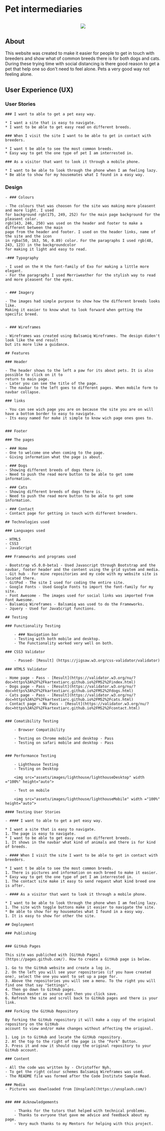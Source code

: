 <h1 alignt="center ">Pet intermediaries</h1>

<h2 align="center"><img src="assets/images/lighthouse/mockup.png">


## About 

This website was created to make it easier for people to get  in touch with breeders and show what
of common breeds there is for both dogs and cats. During these trying time with social distancing
is there good reason to get a pet that help one so don't need to feel alone. Pets a very good 
way not feeling alone. 

## User Experience (UX)

### User Stories 

    ### I want to able to get a pet easy way. 

    * I want a site that is easy to navigate. 
    * I want to be able to get easy read on different breeds. 

    ### When I visit the site I want to be able to get in contact with breeders.

    * I want t be able to see the most common breeds. 
    * Easy way to get the one type of pet I am interrested in.

    ### As a visitor that want to look it through a mobile phone.

    * I want to be able to look through the phone when I am feeling lazy. 
    * Be able to show for my housemates what I found in a easy way. 

### Design 

    - ### Colours 

    - The colours that was choosen for the site was making more pleasent and more light. I used 
    for background rgb(175, 249, 252) for the main page background for the pleasent color. 
    rgb(143, 246, 250) was used on the header and footer to make a different between the main 
    page from the header and footer. I used on the header links, name of the site and the icon
    in rgba(50, 163, 56, 0.89) color. For the paragraphs I used rgb(48, 243, 123) in the backgroundcolor
    for making it light and easy to read. 

    -### Typography

    - I used on the H the font-family of Exo for making a little more elegant. 
    - For the paragraphs I used Merriweather for the stylish way to read and more pleasent for the eyes. 


    - ### Imagery 

    - The images had simple purpose to show how the different breeds looks like. 
    Making it easier to know what to look forward when getting the specific breed. 


    - ### Wireframes 

    - Wireframes was created using Balsamiq Wireframes. The design diden't look like the end result
    but its more like a guidance. 

    ## Features

    ### Header

    - The header shows to the left a paw for its about pets. It is also possible to click on it to 
    return to main page. 
    - Later you can see the title of the page.
    - The navbar to the left goes to different pages. When mobile form to navbar collapse. 

    ### links

    - You can see wich page you are on because the site you are on will have a bottom border to easy to navigate.
    - Its easy named for make it simple to know wich page ones goes to. 


    ### Footer 

    ### The pages

    - ### Home
    - One to welcome one when coming to the page.
    - Giving information what the page is about. 

    - ### Dogs 
    - Showing different breeds of dogs there is.
    - Need to push the read more button to be able to get some information. 

    - ### Cats
    - Showing different breeds of dogs there is. 
    - Need to push the read more button to be able to get some information. 

    - ### Contact
    - Contact page for getting in touch with different breeders. 

    ## Technologies used

    ### Languages used

    - HTML5
    - CSS3
    - JavaScript

    ### Frameworks and programs used

    - Bootstrap v5.0.0-beta1 - Used Javascript through Bootstrap and the navbar, footer header and the content using the grid system and media.
    - Git hub - For mine repositories and my code with my website site is located there. 
    - GitPod - The site I used for coding the entire site. 
    - Google Fonts - Used Google Fonts to import the font-family for my site. 
    - Font Awesome - The images used for social links was imported from Font Awesome. 
    - Balsamiq Wireframes - Balsamiq was used to do the Frameworks.
    - Jquery - Used for JavaScript functions. 

    ## Testing

    ### Functionality Testing

        - ### Navigation bar 
        - Testing with both mobile and desktop.
        - The Functionality worked very well on both.

    ### CSS3 Validator

        - Passed- [Result] (https://jigsaw.w3.org/css-validator/validator)

    ### HTML5 Validator

    - Home page - Pass - [Result](https://validator.w3.org/nu/?doc=https%3A%2F%2Fkartextiarc.github.io%2FMS2%2Findex.html)
    - Dogs page - Pass - [Result](https://validator.w3.org/nu/?doc=https%3A%2F%2Fkartextiarc.github.io%2FMS2%2Fdogs.html)
    - Cats page - Pass - [Result](https://validator.w3.org/nu/?doc=https%3A%2F%2Fkartextiarc.github.io%2FMS2%2Fcats.html)
    - Contact page - No Pass - [Result](https://validator.w3.org/nu/?doc=https%3A%2F%2Fkartextiarc.github.io%2FMS2%2Fcontact.html)


    ### Comatibility Testing

        - Browser Compatibility 

        - Testing on Chrome mobile and desktop - Pass
        - Testing on safari mobile and desktop - Pass


    ### Performance Testing

        - Lighthouse Testing
        - Testing on Desktop

        <img src="assets/images/lighthouse/lighthouseDesktop" width ="100%" height="auto">

        - Test on mobile

        <img src="assets/images/lighthouse/lighthouseMobile" width ="100%" height="auto">

    #### Testing User Stories

    - #### I want to able to get a pet easy way. 

    * I want a site that is easy to navigate. 
    1. The page is easy to navigate. 
    * I want to be able to get easy read on different breeds. 
    1. It shows in the navbar what kind of animals and there is for kind of breeds. 

    - #### When I visit the site I want to be able to get in contact with breeders.

    * I want t be able to see the most common breeds. 
    1. There is pictures and information on each breed to make it easier. 
    * Easy way to get the one type of pet I am interrested in.
    1. The contact site make it easy to send request what kind breed one is after. 

    - #### As a visitor that want to look it through a mobile phone.

    * I want to be able to look through the phone when I am feeling lazy. 
    1. The site with toggle buttons make it easier to navigate the site. 
    * Be able to show for my housemates what I found in a easy way. 
    1. It is easy to show for other the site. 

    ## Deployment

    ### Publishing


    ### GitHub Pages

    This site was publiched with [GitHub Pages](https://pages.github.com/). How to create a GitHub page is below. 

    1. Go to the GitHub website and create a log in. 
    2. On the left you will see your repositories (if you have created one), select the one you want to set up a page for. 
    3. Above the repositories you will see a menu. To the right you will find one that say "Settings". 
    4. Then go down to GitHub pages.
    5. Choose master as source and then you click save. 
    6. Refresh the site and scroll back to GitHub pages and there is your link. 

    ### Forking the GitHub Repository

    By forking the GitHub repository it will make a copy of the original repository on the GitHub 
    account to view and/or make changes without affecting the original.

    1. Log in to GitHub and locate the GitHub repository.
    2. At the top to the right of the page is the "Fork" Button.
    3. Press it and now it should copy the original repository to your GitHub account.

    ### Content

    - All the code was written by - Christoffer Nyh.
    - To get the right colour schemes Balsamiq Wireframes was used. 
    - The README file was formed after the Code Institute Sample Read. 

    ### Media 
    - Pictures was downloaded from [Unsplash](https://unsplash.com/)
    

    ### ### Acknowledgements

        - Thanks for the tutors that helped with technical problems.  
        - Thanks to evryone that gave me advice and feedback about my page. 
        - Very much thanks to my Mentors for helping with this project. 